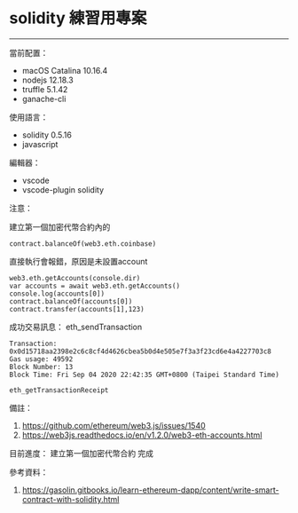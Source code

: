 # solidity 練習用專案

- - -

當前配置：
- macOS Catalina 10.16.4
- nodejs 12.18.3
- truffle 5.1.42
- ganache-cli

使用語言：
- solidity 0.5.16
- javascript

編輯器：
- vscode
- vscode-plugin solidity

注意：

建立第一個加密代幣合約內的

    contract.balanceOf(web3.eth.coinbase)

直接執行會報錯，原因是未設置account

    web3.eth.getAccounts(console.dir)
    var accounts = await web3.eth.getAccounts()
    console.log(accounts[0])
    contract.balanceOf(accounts[0])
    contract.transfer(accounts[1],123)

成功交易訊息：
    eth_sendTransaction

    Transaction: 0x0d15718aa2398e2c6c8cf4d4626cbea5b0d4e505e7f3a3f23cd6e4a4227703c8
    Gas usage: 49592
    Block Number: 13
    Block Time: Fri Sep 04 2020 22:42:35 GMT+0800 (Taipei Standard Time)

    eth_getTransactionReceipt

備註：
1. https://github.com/ethereum/web3.js/issues/1540
2. https://web3js.readthedocs.io/en/v1.2.0/web3-eth-accounts.html

目前進度：
建立第一個加密代幣合約 完成

參考資料：
1. https://gasolin.gitbooks.io/learn-ethereum-dapp/content/write-smart-contract-with-solidity.html


